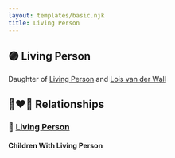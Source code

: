 ```yaml
---
layout: templates/basic.njk
title: Living Person
---
```

## 🟣 Living Person

Daughter of [Living Person](/people/5/50440830) and [Lois van der Wall](/people/8/81889469)

## 👩‍❤️‍👨 Relationships

### 🔵 [Living Person](/people/6/61210304)

#### Children With Living Person